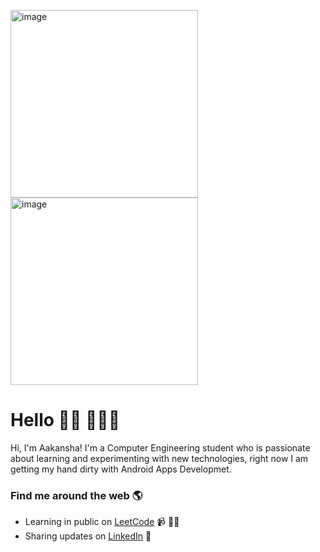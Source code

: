 <img src="https://assets.leetcode.com/users/images/c8acfcbc-a03c-42d1-a125-c745fadb6618_1643607973.8599598.gif" alt="image" width=300px> <img src="https://assets.leetcode.com/users/images/fcda8541-fcd0-44c6-b65a-324c09c95223_1643608046.9153721.gif" width=300px alt="image">
# Hello 👋🏾 👩🏾‍💻

Hi, I'm Aakansha! I'm a Computer Engineering student who is passionate about learning and experimenting with new technologies, right now I am getting my hand dirty with Android Apps Developmet. 

### Find me around the web 🌎
- Learning in public on <a href="https://leetcode.com/Aakansha_Singh06/" target="_blank" rel="noopener noreferrer">LeetCode</a> 📹 ✍🏾
- Sharing updates on <a href="https://www.linkedin.com/in/aakansha-singh7/" target="_blank" rel="noopener noreferrer">LinkedIn</a> 💼
